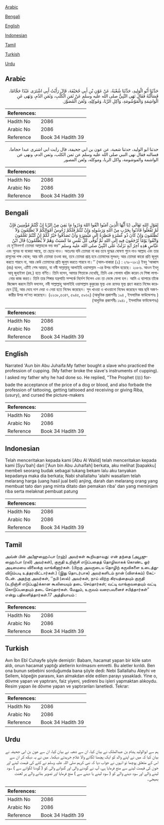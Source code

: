 [Arabic](#arabic)

[Bengali](#bengali)

[English](#english)

[Indonesian](#indonesian)

[Tamil](#tamil)

[Turkish](#turkish)

[Urdu](#urdu)

## Arabic


<div dir="rtl" lang="ar" style={{fontSize:'larger',backgroundColor:'#f8f9fa',padding:20}}>
حَدَّثَنَا أَبُو الْوَلِيدِ، حَدَّثَنَا شُعْبَةُ، عَنْ عَوْنِ بْنِ أَبِي جُحَيْفَةَ، قَالَ رَأَيْتُ أَبِي اشْتَرَى عَبْدًا حَجَّامًا، فَسَأَلْتُهُ فَقَالَ نَهَى النَّبِيُّ صلى الله عليه وسلم عَنْ ثَمَنِ الْكَلْبِ، وَثَمَنِ الدَّمِ، وَنَهَى عَنِ الْوَاشِمَةِ وَالْمَوْشُومَةِ، وَآكِلِ الرِّبَا، وَمُوكِلِهِ، وَلَعَنَ الْمُصَوِّرَ‏.‏
</div>
<div style={{backgroundColor:'#f8f9fa',padding:20, marginBottom: 10}}><table> <thead> <tr> <th>References:</th> <th></th> </tr> </thead> <tbody><tr><td>Hadith No</td><td>2086</td></tr><tr><td>Arabic No</td><td>2086</td></tr><tr><td>Reference</td><td>Book 34 Hadith 39</td></tr></tbody></table></div>


<div dir="rtl" lang="ar" style={{fontSize:'larger',backgroundColor:'#f8f9fa',padding:20}}>
حدثنا ابو الوليد، حدثنا شعبة، عن عون بن ابي جحيفة، قال رايت ابي اشترى عبدا حجاما، فسالته فقال نهى النبي صلى الله عليه وسلم عن ثمن الكلب، وثمن الدم، ونهى عن الواشمة والموشومة، واكل الربا، وموكله، ولعن المصور
</div>
<div style={{backgroundColor:'#f8f9fa',padding:20, marginBottom: 10}}><table> <thead> <tr> <th>References:</th> <th></th> </tr> </thead> <tbody><tr><td>Hadith No</td><td>2086</td></tr><tr><td>Arabic No</td><td>2086</td></tr><tr><td>Reference</td><td>Book 34 Hadith 39</td></tr></tbody></table></div>

## Bengali


<div dir="rtl" lang="bn" style={{fontSize:'larger',backgroundColor:'#f8f9fa',padding:20}}>
لِقَوْلِ اللهِ تَعَالَى (يَا أَيُّهَا الَّذِينَ آمَنُوا اتَّقُوا اللهَ وَذَرُوا مَا بَقِيَ مِنْ الرِّبَا إِنْ كُنْتُمْ مُؤْمِنِينَ فَإِنْ لَمْ تَفْعَلُوا فَأْذَنُوا بِحَرْبٍ مِنْ اللهِ وَرَسُولِهِ وَإِنْ تُبْتُمْ فَلَكُمْ رُءُوسُ أَمْوَالِكُمْ لاَ تَظْلِمُونَ وَلاَ تُظْلَمُونَ وَإِنْ كَانَ ذُو عُسْرَةٍ فَنَظِرَةٌ إِلَى مَيْسَرَةٍ وَأَنْ تَصَدَّقُوا خَيْرٌ لَكُمْ إِنْ كُنْتُمْ تَعْلَمُونَ وَاتَّقُوا يَوْمًا تُرْجَعُونَ فِيهِ إِلَى اللهِ ثُمَّ تُوَفَّى كُلُّ نَفْسٍ مَا كَسَبَتْ وَهُمْ لاَ يُظْلَمُونَ) قَالَ ابْنُ عَبَّاسٍ هَذِهِ آخِرُ آيَةٍ نَزَلَتْ عَلَى النَّبِيِّ صلى الله عليه وسلم ‘‘হে মু’মিনগণ! তোমরা আল্লাহকে ভয় কর এবং সুদের যা বকেয়া আছে, তা ছেড়ে দাও। অতঃপর যদি তোমরা না কর তবে যুদ্ধের ঘোষণা শুনে নাও আল্লাহ এবং তার রাসূলের পক্ষ থেকে; আর যদি তোমরা তওবা কর, তবে তোমরা প্রাপ্ত হবে তোমাদের মূলধন; আর তোমরা কারো প্রতি জুলুম করতে পারবে না, আর কেউ তোমাদের প্রতি জুলুম করতে পারবে না।’’ (আল-বাকারা (২) : ২৭৮-২৮১) ইবনু ‘আব্বাস (রাঃ) বলেন, এটিই শেষ আয়াত, যা নবী সাল্লাল্লাহু আলাইহি ওয়াসাল্লাম -এর উপর নাযিল হয়েছে। ২০৮৬. আওন ইবনু আবূ জুহাইফা (রহ.) হতে বর্ণিত। তিনি বলেন, আমার পিতাকে দেখেছি, তিনি এক গোলাম খরিদ করেন যে শিঙ্গা লাগানোর কাজ করত। তিনি তার শিঙ্গার যন্ত্রপাতি সম্পর্কে নির্দেশ দিলেন এবং তা ভেঙ্গে ফেলা হল। আমি এ ব্যাপারে তাঁকে জিজ্ঞেস করলে তিনি বললেন, নবী সাল্লাল্লাহু আলাইহি ওয়াসাল্লাম কুকুরের মূল্য এবং রক্তের মূল্য গ্রহণ করতে নিষেধ করেছেন [1], আর দেহে দাগ দেয়া ও নেয়া হতে নিষেধ করেছেন। সুদ খাওয়া ও খাওয়ানো নিষেধ করেছেন আর ছবি অঙ্কণকারীর উপর লা‘নত করেছেন। (২২৩৮,৫৩৪৭, ৫৯৪৫, ৫৯৬২) (আধুনিক প্রকাশনীঃ ১৯৪ , ইসলামিক ফাউন্ডেশনঃ ) (আধুনিক প্রকাশনীঃ ১৯৪১ , ইসলামিক ফাউন্ডেশনঃ)
</div>
<div style={{backgroundColor:'#f8f9fa',padding:20, marginBottom: 10}}><table> <thead> <tr> <th>References:</th> <th></th> </tr> </thead> <tbody><tr><td>Hadith No</td><td>2086</td></tr><tr><td>Arabic No</td><td>2086</td></tr><tr><td>Reference</td><td>Book 34 Hadith 39</td></tr></tbody></table></div>

## English


<div dir="ltr" lang="en" style={{fontSize:'larger',backgroundColor:'#f8f9fa',padding:20}}>
Narrated 'Aun bin Abu Juhaifa:My father bought a slave who practiced the profession of cupping. (My father broke the slave's instruments of cupping). I asked my father why he had done so. He replied, "The Prophet (ﷺ) forbade the acceptance of the price of a dog or blood, and also forbade the profession of tattooing, getting tattooed and receiving or giving Riba, (usury), and cursed the picture-makers
</div>
<div style={{backgroundColor:'#f8f9fa',padding:20, marginBottom: 10}}><table> <thead> <tr> <th>References:</th> <th></th> </tr> </thead> <tbody><tr><td>Hadith No</td><td>2086</td></tr><tr><td>Arabic No</td><td>2086</td></tr><tr><td>Reference</td><td>Book 34 Hadith 39</td></tr></tbody></table></div>

## Indonesian


<div dir="ltr" lang="id" style={{fontSize:'larger',backgroundColor:'#f8f9fa',padding:20}}>
Telah menceritakan kepada kami [Abu Al Walid] telah menceritakan kepada kami [Syu'bah] dari ['Aun bin Abu Juhaifah] berkata, aku melihat [bapakku] membeli seorang budak sebagai tukang bekam lalu aku tanyakan kepadanya maka dia berkata; Nabi shallallahu 'alaihi wasallam telah melarang harga (uang hasil jual beli) anjing, darah dan melarang orang yang membuat tato dan yang minta ditato dan pemakan riba' dan yang meminjam riba serta melaknat pembuat patung
</div>
<div style={{backgroundColor:'#f8f9fa',padding:20, marginBottom: 10}}><table> <thead> <tr> <th>References:</th> <th></th> </tr> </thead> <tbody><tr><td>Hadith No</td><td>2086</td></tr><tr><td>Arabic No</td><td>2086</td></tr><tr><td>Reference</td><td>Book 34 Hadith 39</td></tr></tbody></table></div>

## Tamil


<div dir="ltr" lang="ta" style={{fontSize:'larger',backgroundColor:'#f8f9fa',padding:20}}>
அவ்ன் பின் அபீஜுஹைஃபா (ரஹ்) அவர்கள் கூறியதாவது: என் தந்தை (அபூஜுஹைஃபா (ரலி) அவர்கள்), குருதி உறிஞ்சி எடுப்பதைத் தொழிலாகக் கொண்ட ஓர் அடிமையை விலைக்கு வாங்கினார்கள். (பிறகு அவருடைய தொழிற் கருவிகளை உடைத்துவிடும்படி உத்தரவிட்டார்கள்.) (இது தொடர்பாக) அவர்களிடம் நான் (விளக்கம்) கேட்டேன். அதற்கு அவர்கள், ‘‘நபி (ஸல்) அவர்கள், நாய் விற்ற கிரயத்தையும் குருதி (உறிஞ்சி எடுப்பது)க்கான கூலியையும் தடை செய்தார்கள்; வட்டி வாங்குவதையும் வட்டி கொடுப்பதையும் தடை செய்தார்கள். மேலும், உருவம் வரைபவனைச் சபித்தார்கள்” என்று பதிலளித்தார்கள்.17 அத்தியாயம் :
</div>
<div style={{backgroundColor:'#f8f9fa',padding:20, marginBottom: 10}}><table> <thead> <tr> <th>References:</th> <th></th> </tr> </thead> <tbody><tr><td>Hadith No</td><td>2086</td></tr><tr><td>Arabic No</td><td>2086</td></tr><tr><td>Reference</td><td>Book 34 Hadith 39</td></tr></tbody></table></div>

## Turkish


<div dir="ltr" lang="tr" style={{fontSize:'larger',backgroundColor:'#f8f9fa',padding:20}}>
Avn İbn Ebî Cuhayfe şöyle demiştir: Babam, hacamat yapan bir köle satın aldı, onun hacamat yaptığı aletlerin kırılmasını emretti. Bu aletler kırıldı. Ben ona bunun sebebini sorduğumda bana şöyle dedi: Nebi Sallallahu Aleyhi ve Sellem, köpeğin parasını, kan almakdan elde edilen parayı yasakladı. Yine o, dövme yapan ve yaptıranı, faiz yiyeni, yedireni bu işleri yapmaktan alıkoydu. Resim yapan ile dövme yapan ve yaptıranları lanetledi. Tekrar:
</div>
<div style={{backgroundColor:'#f8f9fa',padding:20, marginBottom: 10}}><table> <thead> <tr> <th>References:</th> <th></th> </tr> </thead> <tbody><tr><td>Hadith No</td><td>2086</td></tr><tr><td>Arabic No</td><td>2086</td></tr><tr><td>Reference</td><td>Book 34 Hadith 39</td></tr></tbody></table></div>

## Urdu


<div dir="rtl" lang="ur" style={{fontSize:'larger',backgroundColor:'#f8f9fa',padding:20}}>
ہم سے ابوالولید ہشام بن عبدالملک نے بیان کیا، ان سے شعبہ نے بیان کیا، ان سے عون بن ابی جحیفہ نے بیان کیا کہ میں نے اپنے والد کو ایک پچھنا لگانے والا غلام خریدتے دیکھا۔ میں نے یہ دیکھ کر ان سے اس کے متعلق پوچھا تو انہوں نے جواب دیا کہ نبی کریم صلی اللہ علیہ وسلم نے کتے کی قیمت لینے اور خون کی قیمت لینے سے منع فرمایا ہے، آپ نے گودنے والی اور گدوانے والی کو ( گودنا لگوانے سے ) سود لینے والے اور سود دینے والے کو ( سود لینے یا دینے سے ) منع فرمایا اور تصویر بنانے والے پر لعنت بھیجی۔
</div>
<div style={{backgroundColor:'#f8f9fa',padding:20, marginBottom: 10}}><table> <thead> <tr> <th>References:</th> <th></th> </tr> </thead> <tbody><tr><td>Hadith No</td><td>2086</td></tr><tr><td>Arabic No</td><td>2086</td></tr><tr><td>Reference</td><td>Book 34 Hadith 39</td></tr></tbody></table></div>